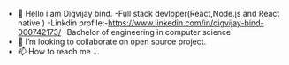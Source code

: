 - 👋 Hello i am Digvijay bind.
-Full stack devloper(React,Node.js and React native )
-Linkdin profile:-https://www.linkedin.com/in/digvijay-bind-000742173/
-Bachelor of engineering in computer science.
- 💞️ I’m looking to collaborate on open source project.
- 📫 How to reach me ...

<!---
digvijaybind/digvijaybind is a ✨ special ✨ repository because its `README.md` (this file) appears on your GitHub profile.
You can click the Preview link to take a look at your changes.
--->
